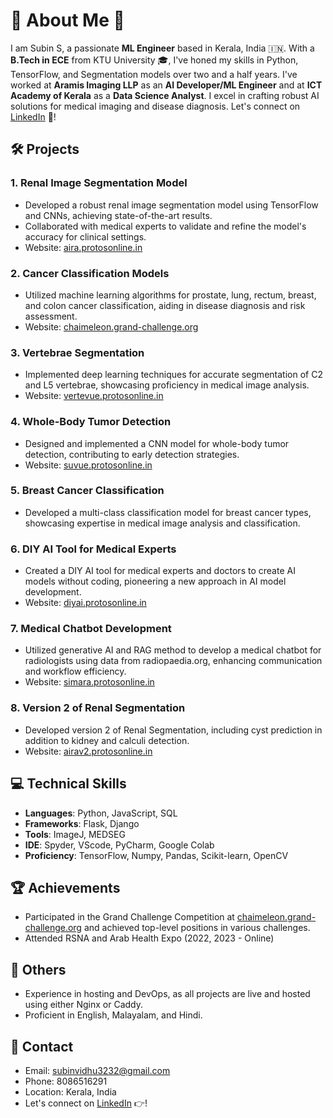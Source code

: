 # 🌟 About Me 🚀

I am Subin S, a passionate **ML Engineer** based in Kerala, India 🇮🇳. With a **B.Tech in ECE** from KTU University 🎓, I've honed my skills in Python, TensorFlow, and Segmentation models over two and a half years. I've worked at **Aramis Imaging LLP** as an **AI Developer/ML Engineer** and at **ICT Academy of Kerala** as a **Data Science Analyst**. I excel in crafting robust AI solutions for medical imaging and disease diagnosis. Let's connect on [LinkedIn](https://www.linkedin.com/in/subinvidhu/) 👋!

## 🛠️ Projects

### 1. Renal Image Segmentation Model
- Developed a robust renal image segmentation model using TensorFlow and CNNs, achieving state-of-the-art results.
- Collaborated with medical experts to validate and refine the model's accuracy for clinical settings.
- Website: [aira.protosonline.in](https://aira.protosonline.in)

### 2. Cancer Classification Models
- Utilized machine learning algorithms for prostate, lung, rectum, breast, and colon cancer classification, aiding in disease diagnosis and risk assessment.
- Website: [chaimeleon.grand-challenge.org](https://chaimeleon.grand-challenge.org)

### 3. Vertebrae Segmentation
- Implemented deep learning techniques for accurate segmentation of C2 and L5 vertebrae, showcasing proficiency in medical image analysis.
- Website: [vertevue.protosonline.in](https://vertevue.protosonline.in)

### 4. Whole-Body Tumor Detection
- Designed and implemented a CNN model for whole-body tumor detection, contributing to early detection strategies.
- Website: [suvue.protosonline.in](https://suvue.protosonline.in)

### 5. Breast Cancer Classification
- Developed a multi-class classification model for breast cancer types, showcasing expertise in medical image analysis and classification.

### 6. DIY AI Tool for Medical Experts
- Created a DIY AI tool for medical experts and doctors to create AI models without coding, pioneering a new approach in AI model development.
- Website: [diyai.protosonline.in](https://diyai.protosonline.in)

### 7. Medical Chatbot Development
- Utilized generative AI and RAG method to develop a medical chatbot for radiologists using data from radiopaedia.org, enhancing communication and workflow efficiency.
- Website: [simara.protosonline.in](https://simara.protosonline.in)

### 8. Version 2 of Renal Segmentation
- Developed version 2 of Renal Segmentation, including cyst prediction in addition to kidney and calculi detection.
- Website: [airav2.protosonline.in](https://airav2.protosonline.in)

## 💻 Technical Skills

- **Languages**: Python, JavaScript, SQL
- **Frameworks**: Flask, Django
- **Tools**: ImageJ, MEDSEG
- **IDE**: Spyder, VScode, PyCharm, Google Colab
- **Proficiency**: TensorFlow, Numpy, Pandas, Scikit-learn, OpenCV

## 🏆 Achievements

- Participated in the Grand Challenge Competition at [chaimeleon.grand-challenge.org](https://chaimeleon.grand-challenge.org) and achieved top-level positions in various challenges.
- Attended RSNA and Arab Health Expo (2022, 2023 - Online)

## 🌟 Others

- Experience in hosting and DevOps, as all projects are live and hosted using either Nginx or Caddy.
- Proficient in English, Malayalam, and Hindi.

## 📧 Contact

- Email: subinvidhu3232@gmail.com
- Phone: 8086516291
- Location: Kerala, India
- Let's connect on [LinkedIn](https://www.linkedin.com/in/subinvidhu/) 👉!
